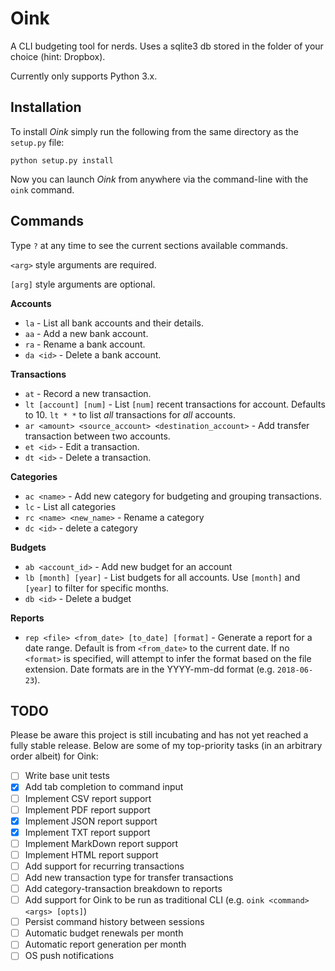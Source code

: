 # Oink

A CLI budgeting tool for nerds. Uses a sqlite3 db stored in the folder of your
choice (hint: Dropbox).

Currently only supports Python 3.x.

## Installation

To install *Oink* simply run the following from the same directory as the `setup.py` file:  

```
python setup.py install
```

Now you can launch *Oink* from anywhere via the command-line with the `oink` command.


## Commands

Type `?` at any time to see the current sections available commands.

`<arg>` style arguments are required.

`[arg]` style arguments are optional.

__Accounts__

- `la` - List all bank accounts and their details.
- `aa` - Add a new bank account.
- `ra` - Rename a bank account.
- `da <id>` - Delete a bank account.

__Transactions__

- `at` - Record a new transaction.
- `lt [account] [num]` - List `[num]` recent transactions for account. Defaults to 10. `lt * *` to list *all* transactions for *all* accounts.
- `ar <amount> <source_account> <destination_account>` - Add transfer transaction between two accounts.
- `et <id>` - Edit a transaction.
- `dt <id>` - Delete a transaction.

__Categories__

- `ac <name>` - Add new category for budgeting and grouping transactions.
- `lc` - List all categories
- `rc <name> <new_name>` - Rename a category
- `dc <id>` - delete a category

__Budgets__
- `ab <account_id>` - Add new budget for an account
- `lb [month] [year]` - List budgets for all accounts. Use `[month]` and `[year]` to filter for specific months.
- `db <id>` - Delete a budget

__Reports__

- `rep <file> <from_date> [to_date] [format]` - Generate a report for a date range. Default is from `<from_date>` to the current date. If no `<format>` is specified, will attempt to infer the format based on the file extension. Date formats are in the YYYY-mm-dd format (e.g. `2018-06-23`).


## TODO
Please be aware this project is still incubating and has not
yet reached a fully stable release. Below are some of
my top-priority tasks (in an arbitrary order albeit) for Oink:

- [ ] Write base unit tests
- [x] Add tab completion to command input
- [ ] Implement CSV report support
- [ ] Implement PDF report support
- [x] Implement JSON report support
- [x] Implement TXT report support
- [ ] Implement MarkDown report support
- [ ] Implement HTML report support
- [ ] Add support for recurring transactions
- [ ] Add new transaction type for transfer transactions
- [ ] Add category-transaction breakdown to reports
- [ ] Add support for Oink to be run as traditional CLI (e.g. `oink <command> <args> [opts]`)
- [ ] Persist command history between sessions
- [ ] Automatic budget renewals per month
- [ ] Automatic report generation per month
- [ ] OS push notifications
